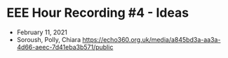 # EEE Hour Recording #4 - Ideas
* February 11, 2021
* Soroush, Polly, Chiara
<https://echo360.org.uk/media/a845bd3a-aa3a-4d66-aeec-7d41eba3b571/public>